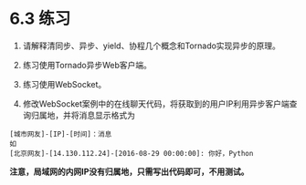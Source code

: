 # 6.3 练习

1. 请解释清同步、异步、yield、协程几个概念和Tornado实现异步的原理。

2. 练习使用Tornado异步Web客户端。

3. 练习使用WebSocket。

4. 修改WebSocket案例中的在线聊天代码，将获取到的用户IP利用异步客户端查询归属地，并将消息显示格式为

```
[城市网友]-[IP]-[时间]：消息
如
[北京网友]-[14.130.112.24]-[2016-08-29 00:00:00]: 你好，Python
```

**注意，局域网的内网IP没有归属地，只需写出代码即可，不用测试。**
